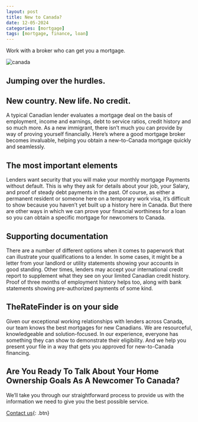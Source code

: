 ```yaml
---
layout: post
title: New to Canada?
date: 12-05-2024
categories: [mortgage]
tags: [mortgage, finance, loan]
---
```


Work with a broker who can get you a mortgage.

![canada](https://png.pngtree.com/thumb_back/fh260/background/20230804/pngtree-home-loan-calculator-image_13003310.jpg)

## Jumping over the hurdles. 
## New country. New life. No credit.

A typical Canadian lender evaluates a mortgage deal on the basis of employment, income and earnings, debt to service ratios, credit history and so much more. As a new immigrant, there isn’t much you can provide by way of proving yourself financially. Here’s where a good mortgage broker becomes invaluable, helping you obtain a new-to-Canada mortgage quickly and seamlessly.

## The most important elements

Lenders want security that you will make your monthly mortgage Payments without default. This is why they ask for details about your job, your Salary, and proof of steady debt payments in the past. Of course, as either a permanent resident or someone here on a temporary work visa, it’s difficult to show because you haven’t yet built up a history here in Canada. But there are other ways in which we can prove your financial worthiness for a loan so you can obtain a specific mortgage for newcomers to Canada.

## Supporting documentation

There are a number of different options when it comes to paperwork that can illustrate your qualifications to a lender. In some cases, it might be a letter from your landlord or utility statements showing your accounts in good standing. Other times, lenders may accept your international credit report to supplement what they see on your limited Canadian credit history. Proof of three months of employment history helps too, along with bank statements showing pre-authorized payments of some kind.

## TheRateFinder is on your side

Given our exceptional working relationships with lenders across Canada, our team knows the best mortgages for new Canadians. We are resourceful, knowledgeable and solution-focused. In our experience, everyone has something they can show to demonstrate their eligibility. And we help you present your file in a way that gets you approved for new-to-Canada financing.

## Are You Ready To Talk About Your Home Ownership Goals As A Newcomer To Canada?

We’ll take you through our straightforward process to provide us with the information we need to give you the best possible service.

[Contact us](https://theratefinder.ca/){: .btn}
